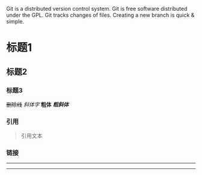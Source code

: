 Git is a distributed version control system.
Git is free software distributed under the GPL.
Git tracks changes of files.
Creating a new branch is quick & simple.
# 标题1

## 标题2

### 标题3

~~删除线~~
*斜体字*
**粗体**
***粗斜体***

### 引用

> 引用文本

### 链接
---

---

